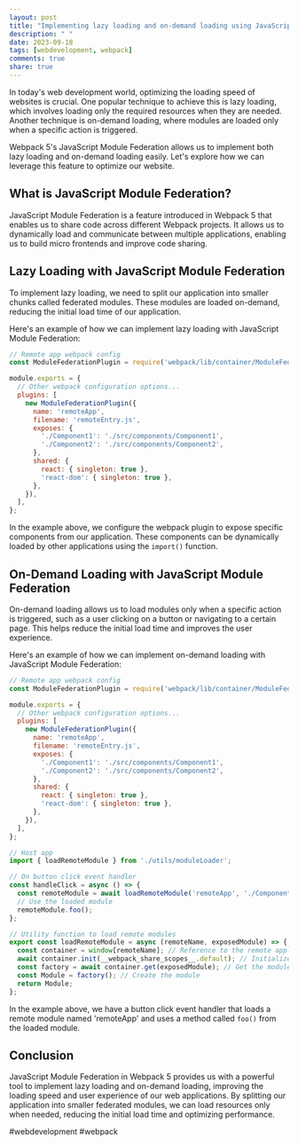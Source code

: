```yaml
---
layout: post
title: "Implementing lazy loading and on-demand loading using JavaScript Module Federation in Webpack 5"
description: " "
date: 2023-09-18
tags: [webdevelopment, webpack]
comments: true
share: true
---
```


In today's web development world, optimizing the loading speed of websites is crucial. One popular technique to achieve this is lazy loading, which involves loading only the required resources when they are needed. Another technique is on-demand loading, where modules are loaded only when a specific action is triggered.

Webpack 5's JavaScript Module Federation allows us to implement both lazy loading and on-demand loading easily. Let's explore how we can leverage this feature to optimize our website.

## What is JavaScript Module Federation?

JavaScript Module Federation is a feature introduced in Webpack 5 that enables us to share code across different Webpack projects. It allows us to dynamically load and communicate between multiple applications, enabling us to build micro frontends and improve code sharing.

## Lazy Loading with JavaScript Module Federation

To implement lazy loading, we need to split our application into smaller chunks called federated modules. These modules are loaded on-demand, reducing the initial load time of our application.

Here's an example of how we can implement lazy loading with JavaScript Module Federation:

```javascript
// Remote app webpack config
const ModuleFederationPlugin = require('webpack/lib/container/ModuleFederationPlugin');

module.exports = {
  // Other webpack configuration options...
  plugins: [
    new ModuleFederationPlugin({
      name: 'remoteApp',
      filename: 'remoteEntry.js',
      exposes: {
        './Component1': './src/components/Component1',
        './Component2': './src/components/Component2',
      },
      shared: {
        react: { singleton: true },
        'react-dom': { singleton: true },
      },
    }),
  ],
};
```

In the example above, we configure the webpack plugin to expose specific components from our application. These components can be dynamically loaded by other applications using the `import()` function.

## On-Demand Loading with JavaScript Module Federation

On-demand loading allows us to load modules only when a specific action is triggered, such as a user clicking on a button or navigating to a certain page. This helps reduce the initial load time and improves the user experience.

Here's an example of how we can implement on-demand loading with JavaScript Module Federation:

```javascript
// Remote app webpack config
const ModuleFederationPlugin = require('webpack/lib/container/ModuleFederationPlugin');

module.exports = {
  // Other webpack configuration options...
  plugins: [
    new ModuleFederationPlugin({
      name: 'remoteApp',
      filename: 'remoteEntry.js',
      exposes: {
        './Component1': './src/components/Component1',
        './Component2': './src/components/Component2',
      },
      shared: {
        react: { singleton: true },
        'react-dom': { singleton: true },
      },
    }),
  ],
};

// Host app
import { loadRemoteModule } from './utils/moduleLoader';

// On button click event handler
const handleClick = async () => {
  const remoteModule = await loadRemoteModule('remoteApp', './Component1');
  // Use the loaded module
  remoteModule.foo();
};

// Utility function to load remote modules
export const loadRemoteModule = async (remoteName, exposedModule) => {
  const container = window[remoteName]; // Reference to the remote application container
  await container.init(__webpack_share_scopes__.default); // Initialize the container
  const factory = await container.get(exposedModule); // Get the module factory
  const Module = factory(); // Create the module
  return Module;
};
```

In the example above, we have a button click event handler that loads a remote module named 'remoteApp' and uses a method called `foo()` from the loaded module.

## Conclusion

JavaScript Module Federation in Webpack 5 provides us with a powerful tool to implement lazy loading and on-demand loading, improving the loading speed and user experience of our web applications. By splitting our application into smaller federated modules, we can load resources only when needed, reducing the initial load time and optimizing performance.

#webdevelopment #webpack